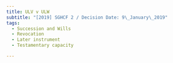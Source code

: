 ```yaml
---
title: ULV v ULW
subtitle: "[2019] SGHCF 2 / Decision Date: 9\_January\_2019"
tags:
  - Succession and Wills
  - Revocation
  - Later instrument
  - Testamentary capacity

---
```

